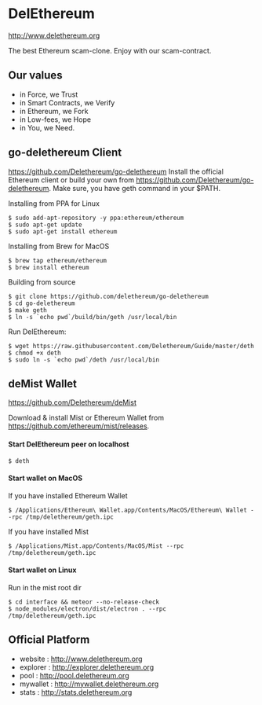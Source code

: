 # DelEthereum
http://www.delethereum.org


The best Ethereum scam-clone. 
Enjoy with our scam-contract.

## Our values
* in Force, we Trust
* in Smart Contracts, we Verify
* in Ethereum, we Fork
* in Low-fees, we Hope
* in You, we Need.

## go-delethereum Client
https://github.com/Delethereum/go-delethereum
Install the official Ethereum client or build your own from https://github.com/Delethereum/go-delethereum.
Make sure, you have geth command in your $PATH.

Installing from PPA for Linux
```
$ sudo add-apt-repository -y ppa:ethereum/ethereum
$ sudo apt-get update
$ sudo apt-get install ethereum
```
Installing from Brew for MacOS
```
$ brew tap ethereum/ethereum
$ brew install ethereum
```
Building from source
```
$ git clone https://github.com/delethereum/go-delethereum
$ cd go-delethereum
$ make geth
$ ln -s `echo pwd`/build/bin/geth /usr/local/bin
```
Run DelEthereum:
```
$ wget https://raw.githubusercontent.com/Delethereum/Guide/master/deth
$ chmod +x deth
$ sudo ln -s `echo pwd`/deth /usr/local/bin
```

## deMist Wallet
https://github.com/Delethereum/deMist

Download & install Mist or Ethereum Wallet from https://github.com/ethereum/mist/releases.

#### Start DelEthereum peer on localhost
```
$ deth
```
#### Start wallet on MacOS
If you have installed Ethereum Wallet
```
$ /Applications/Ethereum\ Wallet.app/Contents/MacOS/Ethereum\ Wallet --rpc /tmp/delethereum/geth.ipc
```
If you have installed Mist
```
$ /Applications/Mist.app/Contents/MacOS/Mist --rpc /tmp/delethereum/geth.ipc
```
#### Start wallet on Linux
Run in the mist root dir
```
$ cd interface && meteor --no-release-check
$ node_modules/electron/dist/electron . --rpc /tmp/delethereum/geth.ipc
```


## Official Platform 
* website : http://www.delethereum.org
* explorer : http://explorer.delethereum.org
* pool : http://pool.delethereum.org
* mywallet : http://mywallet.delethereum.org
* stats : http://stats.delethereum.org
